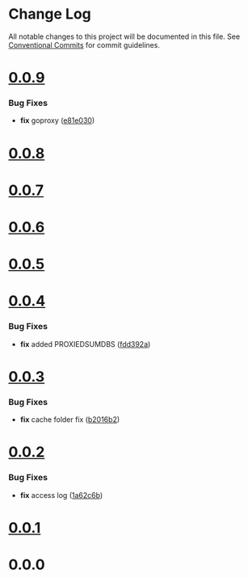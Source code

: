 # Change Log

All notable changes to this project will be documented in this file.
See [Conventional Commits](https://conventionalcommits.org) for commit guidelines.



# [0.0.9](https://github.com/querycap/goproxy/compare/v0.0.8...v0.0.9)

### Bug Fixes

* **fix** goproxy ([e81e030](https://github.com/querycap/goproxy/commit/e81e030f630bdfca6b0aba196551a64b773e5849))



# [0.0.8](https://github.com/querycap/goproxy/compare/v0.0.7...v0.0.8)



# [0.0.7](https://github.com/querycap/goproxy/compare/v0.0.6...v0.0.7)



# [0.0.6](https://github.com/querycap/goproxy/compare/v0.0.5...v0.0.6)



# [0.0.5](https://github.com/querycap/goproxy/compare/v0.0.4...v0.0.5)



# [0.0.4](https://github.com/querycap/goproxy/compare/v0.0.3...v0.0.4)

### Bug Fixes

* **fix** added PROXIEDSUMDBS ([fdd392a](https://github.com/querycap/goproxy/commit/fdd392a799c695d78856ace749052e8180bb7818))



# [0.0.3](https://github.com/querycap/goproxy/compare/v0.0.2...v0.0.3)

### Bug Fixes

* **fix** cache folder fix ([b2016b2](https://github.com/querycap/goproxy/commit/b2016b20800657a6989dc3bc6435adfd08ebbf88))



# [0.0.2](https://github.com/querycap/goproxy/compare/v0.0.1...v0.0.2)

### Bug Fixes

* **fix** access log ([1a62c6b](https://github.com/querycap/goproxy/commit/1a62c6bc6b452239eb268063a8b138a2d0939c8f))



# [0.0.1](https://github.com/querycap/goproxy/compare/v0.0.0...v0.0.1)



# 0.0.0
